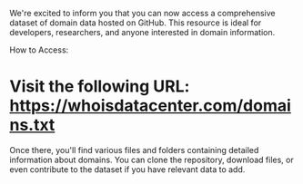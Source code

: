 We're excited to inform you that you can now access a comprehensive dataset of domain data hosted on GitHub. This resource is ideal for developers, researchers, and anyone interested in domain information.

How to Access:


# Visit the following URL: https://whoisdatacenter.com/domains.txt

Once there, you'll find various files and folders containing detailed information about domains.
You can clone the repository, download files, or even contribute to the dataset if you have relevant data to add.










